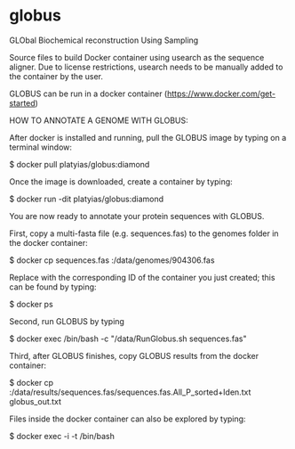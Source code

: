 # globus
GLObal Biochemical reconstruction Using Sampling

Source files to build Docker container using usearch as the sequence aligner. Due to license restrictions, usearch needs to be manually added to the container by the user.  

GLOBUS can be run in a docker container (https://www.docker.com/get-started)

HOW TO ANNOTATE A GENOME WITH GLOBUS:

After docker is installed and running, pull the GLOBUS image by typing on a terminal window:

$ docker pull platyias/globus:diamond

Once the image is downloaded, create a container by typing:

$ docker run -dit platyias/globus:diamond

You are now ready to annotate your protein sequences with GLOBUS.

First, copy a multi-fasta file (e.g. sequences.fas) to the genomes folder in the docker container:

$ docker cp sequences.fas <container id>:/data/genomes/904306.fas
  
Replace <container id> with the corresponding ID of the container you just created; this can be found by typing:
  
$ docker ps

Second, run GLOBUS by typing 

$ docker exec <container id> /bin/bash -c "/data/RunGlobus.sh sequences.fas"
  
Third, after GLOBUS finishes, copy GLOBUS results from the docker container:

$ docker cp <container id>:/data/results/sequences.fas/sequences.fas.All_P_sorted+Iden.txt globus_out.txt

Files inside the docker container can also be explored by typing:

$ docker exec -i -t <container id> /bin/bash



